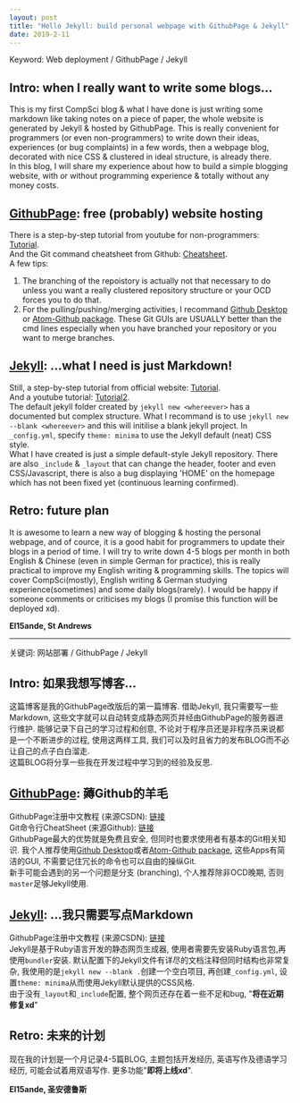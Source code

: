 ```yaml
---
layout: post
title: "Hello Jekyll: build personal webpage with GithubPage & Jekyll"
date: 2019-2-11
---
```

Keyword: Web deployment / GithubPage / Jekyll

## Intro: when I really want to write some blogs...
This is my first CompSci blog & what I have done is just writing some markdown like taking notes on a piece of paper, the whole website is generated by Jekyll & hosted by GithubPage. This is really convenient for programmers (or even non-programmers) to write down their ideas, experiences (or bug complaints) in a few words, then a webpage blog, decorated with nice CSS & clustered in ideal structure, is already there.  
In this blog, I will share my experience about how to build a simple blogging website, with or without programming experience & totally without any money costs.

## [GithubPage](https://pages.github.com/): free (probably) website hosting
There is a step-by-step tutorial from youtube for non-programmers: [Tutorial](https://youtu.be/FiOgz3nKpgk).  
And the Git command cheatsheet from Github: [Cheatsheet](https://services.github.com/on-demand/downloads/github-git-cheat-sheet.pdf).  
A few tips:
1. The branching of the repoistory is actually not that necessary to do unless you want a really clustered repository structure or your OCD forces you to do that.  
2. For the pulling/pushing/merging activities, I recommand [Github Desktop](https://desktop.github.com/) or [Atom-Github package](https://github.atom.io/). These Git GUIs are USUALLY better than the cmd lines especially when you have branched your repository or you want to merge branches.  

## [Jekyll](https://jekyllrb.com/): ...what I need is just Markdown!
Still, a step-by-step tutorial from official website: [Tutorial](https://jekyllrb.com/docs/step-by-step/01-setup/).  
And a youtube tutorial: [Tutorial2](https://youtu.be/fqFjuX4VZmU).  
The default jekyll folder created by `jekyll new <whereever>` has a documented but complex structure. What I recommand is to use `jekyll new --blank <whereever>` and this will initilise a blank jekyll project. In `_config.yml`, specify `theme: minima` to use the Jekyll default (neat) CSS style.  
What I have created is just a simple default-style Jekyll repository. There are also `_include` & `_layout` that can change the header, footer and even CSS/Javascript, there is also a bug displaying 'HOME' on the homepage which has not been fixed yet (continuous learning confirmed).

## Retro: future plan
It is awesome to learn a new way of blogging & hosting the personal webpage, and of cource, it is a good habit for programmers to update their blogs in a period of time. I will try to write down 4-5 blogs per month in both English & Chinese (even in simple German for practice), this is really practical to improve my English writing & programming skills. The topics will cover CompSci(mostly), English writing & German studying experience(sometimes) and some daily blogs(rarely). I would be happy if someone comments or criticises my blogs (I promise this function will be deployed xd).

__El15ande, St Andrews__
<hr>
关键词: 网站部署 / GithubPage / Jekyll  

## Intro: 如果我想写博客...
这篇博客是我的GithubPage改版后的第一篇博客. 借助Jekyll, 我只需要写一些Markdown, 这些文字就可以自动转变成静态网页并经由GithubPage的服务器进行维护. 能够记录下自己的学习过程和创意, 不论对于程序员还是非程序员来说都是一个不断进步的过程, 使用这两样工具, 我们可以及时且省力的发布BLOG而不必让自己的点子白白溜走.  
这篇BLOG将分享一些我在开发过程中学习到的经验及反思.

## [GithubPage](https://pages.github.com/): 薅Github的羊毛
GithubPage注册中文教程 (来源CSDN): [链接](https://blog.csdn.net/baidu_25464429/article/details/80805237)  
Git命令行CheatSheet (来源Github): [链接](https://services.github.com/on-demand/downloads/github-git-cheat-sheet.pdf)  
GithubPage最大的优势就是免费且安全, 但同时也要求使用者有基本的Git相关知识. 我个人推荐使用[Github Desktop](https://desktop.github.com/)或者[Atom-Github package](https://github.atom.io/), 这些Apps有简洁的GUI, 不需要记住冗长的命令也可以自由的操纵Git.  
新手可能会遇到的另一个问题是分支 (branching), 个人推荐除非OCD晚期, 否则`master`足够Jekyll使用.

## [Jekyll](https://jekyllrb.com/): ...我只需要写点Markdown
GithubPage注册中文教程 (来源CSDN): [链接](https://blog.csdn.net/uselym/article/details/73608638)  
Jekyll是基于Ruby语言开发的静态网页生成器, 使用者需要先安装Ruby语言包,再使用`bundler`安装. 默认配置下的Jekyll文件有详尽的文档注释但同时结构也非常复杂, 我使用的是`jekyll new --blank .`创建一个空白项目, 再创建`_config.yml`, 设置`theme: minima`从而使用Jekyll默认提供的CSS风格.  
由于没有`_layout`和`_include`配置, 整个网页还存在着一些不足和bug, "__将在近期修复xd__"

## Retro: 未来的计划
现在我的计划是一个月记录4-5篇BLOG, 主题包括开发经历, 英语写作及德语学习经历, 可能会试着用双语写作. 更多功能"__即将上线xd__".

__El15ande, 圣安德鲁斯__
